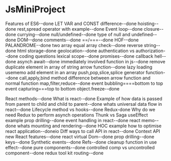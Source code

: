 # JsMiniProject
Features of ES6--done
LET VAR and CONST difference--done
hoisting--done
rest,spread operator with example--done
Event loop--done
closure--done
currying--done
null/undefined--done
type of null and undefined--done
DOM--done
comments--done
==/===--done
HOF--done
PALANDROME--done
two array equal array check--done
reverse string--done
html storage-done
geolocation--done
authentication vs authorization--done
coding questions
lexical scope--done
promises--done
callback hell--done
asynch await--done
immediately involved function in js--done
remove duplicate element in array of string
arrow function--done
lazy loading
usememo
add element in an array
push,pop,slice,splice
generator function--done 
call,apply,bind method
difference between arrow function and normal function
map,filter,reduce--done
event bubbling====bottom to top
event capturing===top to bottom
object.freeze--done
 
 
React methods--done
What is react--done
Example of how data is passed from parent to child and child to parent--done
whats universal data flow in react--done
Lifecycle method vs hooks--done
Redux-done
Why do we need Redux to perform asynch operations
Thunk vs Saga
useEffect example
prop drilling--done
event handling in react--done
react memo--done
whats mounting and rendering--done
HOC example
how to optimise react application--doneio
Diff ways to call API in react--done
Context API
new React features--done
react virtual Dom--done
prop drilling--done
keys--done
Synthetic events--done
Refs--done
cleanup function in use effect--done
pure components--done
controlled comp vs uncontrolled component--done
redux tool kit
routing--done

